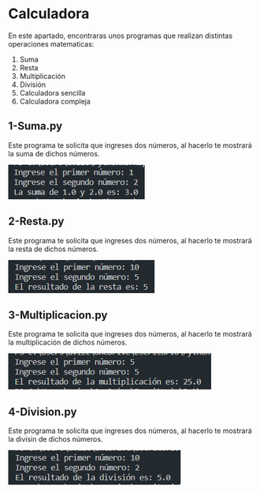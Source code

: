 # Calculadora

<p>En este apartado, encontraras unos programas que realizan distintas operaciones matematicas:</p>
<ol>
  <li>Suma</li>
  <li>Resta</li>
  <li>Multiplicación</li>
  <li>División</li>
  <li>Calculadora sencilla</li>
  <li>Calculadora compleja</li>
</ol>


## 1-Suma.py
<p>Este programa te solicita que ingreses dos números, al hacerlo te mostrará la suma de dichos números.</p>
<img src="./img/Suma.png">

## 2-Resta.py
<p>Este programa te solicita que ingreses dos números, al hacerlo te mostrará la resta de dichos números.</p>
<img src="./img/Resta.png">

## 3-Multiplicacion.py
<p>Este programa te solicita que ingreses dos números, al hacerlo te mostrará la multiplicación de dichos números.</p>
<img src="./img/Multiplicacion.png">

## 4-Division.py
<p>Este programa te solicita que ingreses dos números, al hacerlo te mostrará la divisin de dichos números.</p>
<img src="./img/Division.png">
